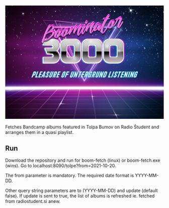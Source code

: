 ![](static/boominator-pleasure.png)

Fetches Bandcamp albums featured in Tolpa Bumov on Radio Študent and arranges them in a quasi playlist.


## Run

Download the repository and run for boom-fetch (linux) or boom-fetch.exe (wins). Go to localhost:8090/tolpe?from=2021-10-20.

The from parameter is mandatory. The required date format is YYYY-MM-DD.

Other query string parameters are to (YYYY-MM-DD) and update (default false). If update is sent to true, the list of albums is refreshed ie. fetched from radiostudent.si anew.
